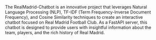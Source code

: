The RealMadrid-Chatbot is an innovative project that leverages Natural Language Processing (NLP), TF-IDF (Term Frequency-Inverse Document Frequency), and Cosine Similarity techniques to create an interactive chatbot focused on Real Madrid Football Club. As a FastAPI server, this chatbot is designed to provide users with insightful information about the team, players, and the rich history of Real Madrid.

